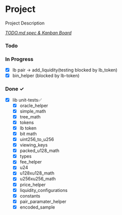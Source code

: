 # Project

Project Description

<em>[TODO.md spec & Kanban Board](https://bit.ly/3fCwKfM)</em>

### Todo

### In Progress

- [x] lb pair -> add_liquidity(testing blocked by lb_token)
- [x] bin_helper (blocked by lb-token)

### Done ✓

- [x] lib unit-tests✅
  - [x] oracle_helper
  - [x] simple_math
  - [x] tree_math
  - [x] tokens
  - [x] lb token
  - [x] bit math
  - [x] uint256_to_u256
  - [x] viewing_keys
  - [x] packed_u128_math
  - [x] types
  - [x] fee_helper
  - [x] u24
  - [x] u128xu128_math
  - [x] u256xu256_math
  - [x] price_helper
  - [x] liquidity_configurations
  - [x] constants
  - [x] pair_paramater_helper
  - [x] encoded_sample
